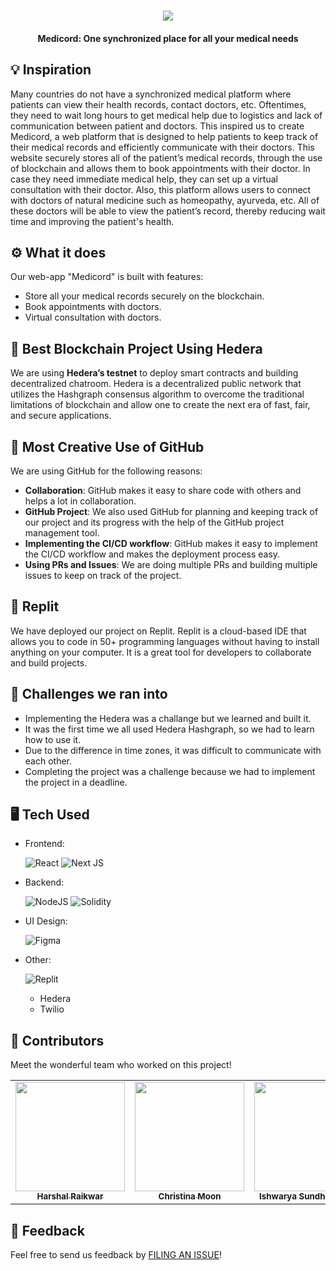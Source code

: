 <h1 align="center">
 <img src="https://user-images.githubusercontent.com/43914131/189500030-ce9cec47-5c32-4224-a7aa-5c64ef282cab.png">
</h1>
<h4 align="center">Medicord: One synchronized place for all your medical needs</h4>
</div>

## 💡 Inspiration

Many countries do not have a synchronized medical platform where patients can view their health records, contact doctors, etc. Oftentimes, they need to wait long hours to get medical help due to logistics and lack of communication between patient and doctors. This inspired us to create Medicord, a web platform that is designed to help patients to keep track of their medical records and efficiently communicate with their doctors. This website securely stores all of the patient’s medical records, through the use of blockchain and allows them to book appointments with their doctor. In case they need immediate medical help, they can set up a virtual consultation with their doctor. Also, this platform allows users to connect with doctors of natural medicine such as homeopathy, ayurveda, etc. All of these doctors will be able to view the patient’s record, thereby reducing wait time and improving the patient's health.

## ⚙ What it does

Our web-app "Medicord" is built with features:

- Store all your medical records securely on the blockchain.
- Book appointments with doctors.
- Virtual consultation with doctors.

## 🔐 Best Blockchain Project Using Hedera

We are using **Hedera’s testnet** to deploy smart contracts and building decentralized chatroom. Hedera is a decentralized public network that utilizes the Hashgraph consensus algorithm to overcome the traditional limitations of blockchain and allow one to create the next era of fast, fair, and secure applications.

## 💭 Most Creative Use of GitHub

We are using GitHub for the following reasons:

- **Collaboration**: GitHub makes it easy to share code with others and helps a lot in collaboration.
- **GitHub Project**: We also used GitHub for planning and keeping track of our project and its progress with the help of the GitHub project management tool.
- **Implementing the CI/CD workflow**: GitHub makes it easy to implement the CI/CD workflow and makes the deployment process easy.
- **Using PRs and Issues**: We are doing multiple PRs and building multiple issues to keep on track of the project.

## 🔗 Replit

We have deployed our project on Replit. Replit is a cloud-based IDE that allows you to code in 50+ programming languages without having to install anything on your computer. It is a great tool for developers to collaborate and build projects.

## 🧠 Challenges we ran into

- Implementing the Hedera was a challange but we learned and built it.
- It was the first time we all used Hedera Hashgraph, so we had to learn how to use it.
- Due to the difference in time zones, it was difficult to communicate with each other.
- Completing the project was a challenge because we had to implement the project in a deadline.

## 🖥️ Tech Used

- Frontend:

  ![React](https://img.shields.io/badge/react-%2320232a.svg?style=for-the-badge&logo=react&logoColor=%2361DAFB)
  ![Next JS](https://img.shields.io/badge/Next-black?style=for-the-badge&logo=next.js&logoColor=white)

- Backend:

  ![NodeJS](https://img.shields.io/badge/node.js-6DA55F?style=for-the-badge&logo=node.js&logoColor=white)
  ![Solidity](https://img.shields.io/badge/Solidity-%23363636.svg?style=for-the-badge&logo=solidity&logoColor=white)

- UI Design:

  ![Figma](https://img.shields.io/badge/figma-%23F24E1E.svg?style=for-the-badge&logo=figma&logoColor=white)

- Other:

  ![Replit](https://img.shields.io/badge/Replit-DD1200?style=for-the-badge&logo=Replit&logoColor=white)

  - Hedera
  - Twilio

## 🤝 Contributors

Meet the wonderful team who worked on this project!

<table>
  <tbody>
    <tr>
      <td align="center"><a href="https://github.com/Harshal0902"><img src="https://user-images.githubusercontent.com/43914131/189502385-9de7ee80-99e0-4f23-ae25-fc60f2511af6.jpg" width="175px;" alt=""/><br /><sub><b>Harshal Raikwar</b></sub></a><br /></td>
      <td align="center"><a href="https://github.com/chrmoon25"><img src="https://user-images.githubusercontent.com/43914131/189502679-bae4e824-2348-4674-8fb6-51f53391c5a3.jpg" width="175px;" alt=""/><br /><sub><b>Christina Moon</b></sub></a><br /></td>
      <td align="center"><a href="https://github.com/iSundhararajan"><img src="https://user-images.githubusercontent.com/43914131/188337725-3f958dbb-242a-4d1c-bdee-0b34abd7c3b0.png" width="175px;" alt=""/><br /><sub><b>Ishwarya Sundhararajan</b></sub></a><br /></td>
    </tr>
  </tbody>
</table>

## 📝 Feedback

Feel free to send us feedback by [FILING AN ISSUE](https://github.com/iSundhararajan/health_record/issues/new)!
